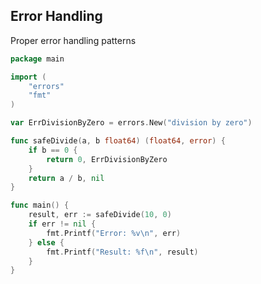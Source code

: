 <!-- METADATA
{
  "title": "Golang Error Handling",
  "tags": [
    "go",
    "error-handling"
  ],
  "language": "go"
}
-->

## Error Handling
Proper error handling patterns
```go
package main

import (
    "errors"
    "fmt"
)

var ErrDivisionByZero = errors.New("division by zero")

func safeDivide(a, b float64) (float64, error) {
    if b == 0 {
        return 0, ErrDivisionByZero
    }
    return a / b, nil
}

func main() {
    result, err := safeDivide(10, 0)
    if err != nil {
        fmt.Printf("Error: %v\n", err)
    } else {
        fmt.Printf("Result: %f\n", result)
    }
}
```